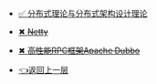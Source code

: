 - [✅ 分布式理论与分布式架构设计理论](/blog/backend_developer/RPC/DistributedArchitectureDesignTheory.md)
- [✖ ~~Netty~~](/blog/backend_developer/RPC/Netty.md)
- [✖ ~~高性能RPC框架Apache Dubbo~~](/blog/backend_developer/RPC/dubbo.md)


- [👈返回上一层](/blog/backend_developer/description.md)

